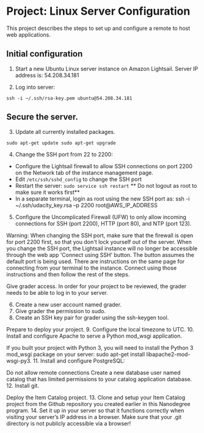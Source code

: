 # Project: Linux Server Configuration

This project describes the steps to set up and configure a remote to host web applications.

## Initial configuration

1. Start a new Ubuntu Linux server instance on Amazon Lightsail. Server IP address is: 54.208.34.181

2. Log into server:

`ssh -i ~/.ssh/rsa-key.pem ubuntu@54.208.34.181`

## Secure the server.
3. Update all currently installed packages.

`sudo apt-get update
sudo apt-get upgrade`


4. Change the SSH port from 22 to 2200: 

* Configure the Lightsail firewall to allow SSH connections on port 2200 on the Network tab of the instance management page.
* Edit `/etc/ssh/sshd_config` to change the SSH port
* Restart the server: `sudo service ssh restart` ** Do not logout as root to make sure it works first** 
* In a separate terminal, login as root using the new SSH port as: ssh -i ~/.ssh/udacity_key.rsa –p 2200 root@AWS_IP_ADDRESS



5. Configure the Uncomplicated Firewall (UFW) to only allow incoming connections for SSH (port 2200), HTTP (port 80), and NTP (port 123).

Warning: When changing the SSH port, make sure that the firewall is open for port 2200 first, so that you don't lock yourself out of the server. When you change the SSH port, the Lightsail instance will no longer be accessible through the web app 'Connect using SSH' button. The button assumes the default port is being used. There are instructions on the same page for connecting from your terminal to the instance. Connect using those instructions and then follow the rest of the steps.

Give grader access.
In order for your project to be reviewed, the grader needs to be able to log in to your server.

6. Create a new user account named grader.
7. Give grader the permission to sudo.
8. Create an SSH key pair for grader using the ssh-keygen tool.

Prepare to deploy your project.
9. Configure the local timezone to UTC.
10. Install and configure Apache to serve a Python mod_wsgi application.

If you built your project with Python 3, you will need to install the Python 3 mod_wsgi package on your server: sudo apt-get install libapache2-mod-wsgi-py3.
11. Install and configure PostgreSQL:

Do not allow remote connections
Create a new database user named catalog that has limited permissions to your catalog application database.
12. Install git.

Deploy the Item Catalog project.
13. Clone and setup your Item Catalog project from the Github repository you created earlier in this Nanodegree program.
14. Set it up in your server so that it functions correctly when visiting your server’s IP address in a browser. Make sure that your .git directory is not publicly accessible via a browser!